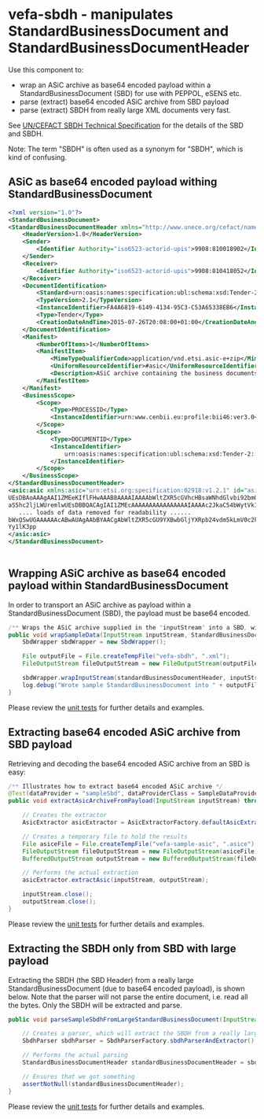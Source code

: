 # vefa-sbdh - manipulates StandardBusinessDocument and StandardBusinessDocumentHeader 

Use this component to:

* wrap an ASiC archive as base64 encoded payload within a StandardBusinessDocument (SBD) for use with PEPPOL, eSENS etc. 
* parse (extract) base64 encoded ASiC archive from SBD payload
* parse (extract) SBDH from really large XML documents very fast.

See [UN/CEFACT SBDH Technical Specification](http://www.gs1.org/docs/gs1_un-cefact_%20xml_%20profiles/CEFACT_SBDH_TS_version1.3.pdf)
for the details of the SBD and SBDH.

Note: The term "SBDH" is often used as a synonym for "SBDH", which is kind of confusing.

## ASiC as base64 encoded payload withing StandardBusinessDocument
```xml
<?xml version="1.0"?>
<StandardBusinessDocument>
<StandardBusinessDocumentHeader xmlns="http://www.unece.org/cefact/namespaces/StandardBusinessDocumentHeader">
    <HeaderVersion>1.0</HeaderVersion>
    <Sender>
        <Identifier Authority="iso6523-actorid-upis">9908:810018902</Identifier>
    </Sender>
    <Receiver>
        <Identifier Authority="iso6523-actorid-upis">9908:810418052</Identifier>
    </Receiver>
    <DocumentIdentification>
        <Standard>urn:oasis:names:specification:ubl:schema:xsd:Tender-2</Standard>
        <TypeVersion>2.1</TypeVersion>
        <InstanceIdentifier>FA4A6819-6149-4134-95C3-C53A65338EB6</InstanceIdentifier>
        <Type>Tender</Type>
        <CreationDateAndTime>2015-07-26T20:08:00+01:00</CreationDateAndTime>
    </DocumentIdentification>
    <Manifest>
        <NumberOfItems>1</NumberOfItems>
        <ManifestItem>
            <MimeTypeQualifierCode>application/vnd.etsi.asic-e+zip</MimeTypeQualifierCode>
            <UniformResourceIdentifier>#asic</UniformResourceIdentifier>
            <Description>ASiC archive containing the business documents.</Description>
        </ManifestItem>
    </Manifest>
    <BusinessScope>
        <Scope>
            <Type>PROCESSID</Type>
            <InstanceIdentifier>urn:www.cenbii.eu:profile:bii46:ver3.0</InstanceIdentifier>
        </Scope>
        <Scope>
            <Type>DOCUMENTID</Type>
            <InstanceIdentifier>
                urn:oasis:names:specification:ubl:schema:xsd:Tender-2::Tender##urn:www.cenbii.eu:transaction:biitrdm090:ver3.0::2.1
            </InstanceIdentifier>
        </Scope>
    </BusinessScope>
</StandardBusinessDocumentHeader>
<asic:asic xmlns:asic="urn:etsi.org:specification:02918:v1.2.1" id="asic">
UEsDBAoAAAgAAI1ZMEeKIflFHwAAAB8AAAAIAAAAbWltZXR5cGVhcHBsaWNhdGlvbi92bmQuZXRz
aS5hc2ljLWUremlwUEsDBBQACAgIAI1ZMEcAAAAAAAAAAAAAAAAIAAAAc2JkaC54bWytVk1z2kgQ
   .... loads of data removed for readability ......
bWxQSwUGAAAAAAcABwAUAgAAbBYAACgAbWltZXR5cGU9YXBwbGljYXRpb24vdm5kLmV0c2kuYXNp
Yy1lK3pp
</asic:asic>
</StandardBusinessDocument>
   
```

## Wrapping ASiC archive as base64 encoded payload within StandardBusinessDocument

In order to transport an ASiC archive as payload within a StandardBusinessDocument (SBD), the payload must 
be base64 encoded.

```java
/** Wraps the ASiC archive supplied in the "inputStream" into a SBD, with the supplied SBDH */
public void wrapSampleData(InputStream inputStream, StandardBusinessDocumentHeader standardBusinessDocumentHeader) throws Exception {
    SbdWrapper sbdWrapper = new SbdWrapper();

    File outputFile = File.createTempFile("vefa-sbdh", ".xml");
    FileOutputStream fileOutputStream = new FileOutputStream(outputFile);

    sbdWrapper.wrapInputStream(standardBusinessDocumentHeader, inputStream, fileOutputStream);
    log.debug("Wrote sample StandardBusinessDocument into " + outputFile.toString());
}
```

Please review the [unit tests](src/test/java/no/difi/vefa/sbdh) for further details and examples.
  

## Extracting base64 encoded ASiC archive from SBD payload

Retrieving and decoding the base64 encoded ASiC archive from an SBD is easy:

```java
/** Illustrates how to extract base64 encoded ASiC archive */
@Test(dataProvider = "sampleSbd", dataProviderClass = SampleDataProvider.class)
public void extractAsicArchiveFromPayload(InputStream inputStream) throws Exception {

    // Creates the extractor
    AsicExtractor asicExtractor = AsicExtractorFactory.defaultAsicExtractor();

    // Creates a temporary file to hold the results
    File asiceFile = File.createTempFile("vefa-sample-asic", ".asice");
    FileOutputStream fileOutputStream = new FileOutputStream(asiceFile);
    BufferedOutputStream outputStream = new BufferedOutputStream(fileOutputStream);

    // Performs the actual extraction
    asicExtractor.extractAsic(inputStream, outputStream);

    inputStream.close();
    outputStream.close();
}
```

Please review the [unit tests](src/test/java/no/difi/vefa/sbdh) for further details and examples.

## Extracting the SBDH only from SBD with large payload

Extracting the SBDH (the SBD Header) from a really large StandardBusinessDocument (due to base64 encoded payload), 
is shown below. Note that the parser will not parse the entire document, i.e. read all the bytes. Only the SBDH 
will be extracted and parse.

```java
public void parseSampleSbdhFromLargeStandardBusinessDocument(InputStream sbdInputStream) throws Exception {

    // Creates a parser, which will extract the SBDH from a really large xml file
    SbdhParser sbdhParser = SbdhParserFactory.sbdhParserAndExtractor();

    // Performs the actual parsing
    StandardBusinessDocumentHeader standardBusinessDocumentHeader = sbdhParser.parse(sbdInputStream);

    // Ensures that we got something
    assertNotNull(standardBusinessDocumentHeader);
}

```

Please review the [unit tests](src/test/java/no/difi/vefa/sbdh) for further details and examples.
